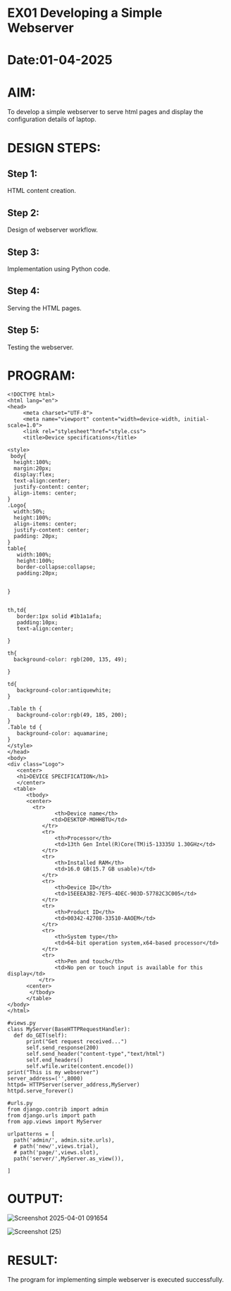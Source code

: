 # EX01 Developing a Simple Webserver

# Date:01-04-2025
# AIM:
To develop a simple webserver to serve html pages and display the configuration details of laptop.

# DESIGN STEPS:
## Step 1:
HTML content creation.

## Step 2:
Design of webserver workflow.

## Step 3:
Implementation using Python code.

## Step 4:
Serving the HTML pages.

## Step 5:
Testing the webserver.

# PROGRAM:
```
<!DOCTYPE html>
<html lang="en">
<head>
     <meta charset="UTF-8">
     <meta name="viewport" content="width=device-width, initial-scale=1.0">
     <link rel="stylesheet"href="style.css">
     <title>Device specifications</title>

<style>
 body{
  height:100%;
  margin:20px;
  display:flex;
  text-align:center;
  justify-content: center;
  align-items: center;
}
.Logo{
  width:50%;
  height:100%;
  align-items: center;
  justify-content: center;
  padding: 20px;
}
table{
   width:100%;
   height:100%;
   border-collapse:collapse;
   padding:20px;
  
  
}


th,td{
   border:1px solid #1b1a1afa;
   padding:10px;
   text-align:center;
  
}

th{
  background-color: rgb(200, 135, 49);

}

td{
   background-color:antiquewhite;
}

.Table th {
   background-color:rgb(49, 185, 200);
}
.Table td {
   background-color: aquamarine;
}   
</style>
</head>
<body>
<div class="Logo">
   <center>
   <h1>DEVICE SPECIFICATION</h1>
   </center>
  <table>
      <tbody>
      <center>
        <tr>
               <th>Device name</th>
              <td>DESKTOP-MOHHBTU</td>
           </tr>
           <tr>
               <th>Processor</th>
               <td>13th Gen Intel(R)Core(TM)i5-13335U 1.30GHz</td>
           </tr>
           <tr>
               <th>Installed RAM</th>
               <td>16.0 GB(15.7 GB usable)</td>
           </tr>
           <tr>
               <th>Device ID</th>
               <td>15EEEA3B2-7EF5-4DEC-903D-57782C3C005</td>
           </tr>
           <tr>
               <th>Product ID</th>
               <td>00342-42708-33510-AAOEM</td>
           </tr>
           <tr>
               <th>System type</th>
               <td>64-bit operation system,x64-based processor</td>
           </tr>
           <tr>
               <th>Pen and touch</th>
               <td>No pen or touch input is available for this display</td>
          </tr>
      <center>
       </tbody>
      </table>   
</body>
</html>

#views.py
class MyServer(BaseHTTPRequestHandler):
  def do_GET(self):
      print("Get request received...")
      self.send_response(200)
      self.send_header("content-type","text/html")
      self.end_headers()
      self.wfile.write(content.encode())
print("This is my webserver")
server_address=('',8000)
httpd= HTTPServer(server_address,MyServer)
httpd.serve_forever()

#urls.py
from django.contrib import admin 
from django.urls import path
from app.views import MyServer

urlpatterns = [
  path('admin/', admin.site.urls),
  # path('new/',views.trial),
  # path('page/',views.slot),
  path('server/',MyServer.as_view()),
  
]
```
# OUTPUT:

![Screenshot 2025-04-01 091654](https://github.com/user-attachments/assets/b22cf7c0-0acf-4510-ae18-608f42accd4c)

![Screenshot (25)](https://github.com/user-attachments/assets/b3123198-699a-4aba-9866-073bcdbedf4c)

# RESULT:
The program for implementing simple webserver is executed successfully.
